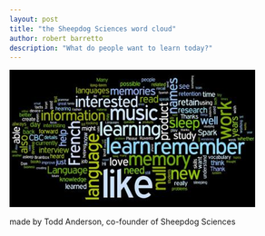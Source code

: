 ```yaml
---
layout: post
title: "the Sheepdog Sciences word cloud"
author: robert barretto
description: "What do people want to learn today?"
---
```

![Sheepdog Sciences word cloud](/img/posts/2014-01-31-sds-word-cloud.jpg)

made by Todd Anderson, co-founder of Sheepdog Sciences
